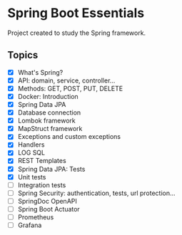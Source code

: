 # Spring Boot Essentials

Project created to study the Spring framework. 

## Topics

- [x]  What's Spring?
- [x]  API: domain, service, controller...
- [x]  Methods: GET, POST, PUT, DELETE
- [x]  Docker: Introduction
- [x]  Spring Data JPA
- [x]  Database connection
- [x]  Lombok framework
- [x]  MapStruct framework
- [x]  Exceptions and custom exceptions
- [x]  Handlers
- [x]  LOG SQL
- [x]  REST Templates
- [x]  Spring Data JPA: Tests
- [x]  Unit tests
- [ ]  Integration tests
- [ ]  Spring Security: authentication, tests, url protection...
- [ ]  SpringDoc OpenAPI
- [ ]  Spring Boot Actuator
- [ ]  Prometheus
- [ ]  Grafana
